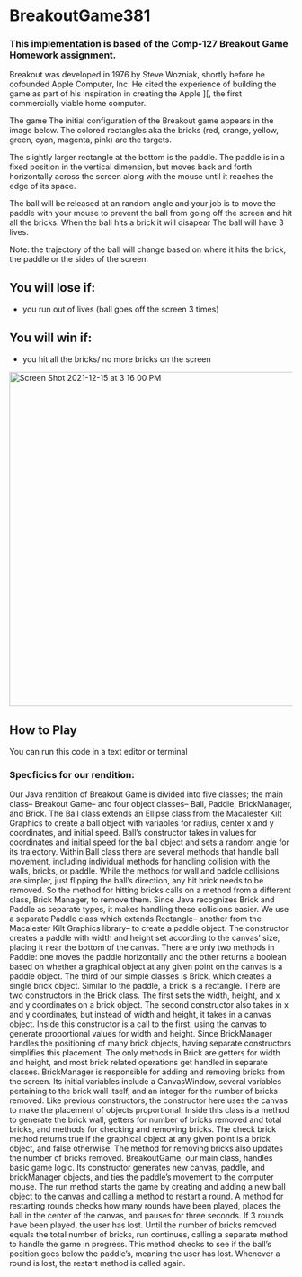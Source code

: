 # BreakoutGame381

### This implementation is based of the Comp-127 Breakout Game Homework assignment. 

Breakout was developed in 1976 by Steve Wozniak, shortly before he cofounded Apple Computer, Inc. He cited the experience of building the game as part of his inspiration in creating the Apple ][, the first commercially viable home computer.

The game
The initial configuration of the Breakout game appears in the image below. The colored rectangles aka the bricks (red, orange, yellow, green, cyan, magenta, pink) are the targets.

The slightly larger rectangle at the bottom is the paddle. The paddle is in a fixed position in the vertical dimension, but moves back and forth horizontally across the screen along with the mouse until it reaches the edge of its space.

The ball will be released at an random angle and your job is to move the paddle with your mouse to prevent the ball from going off the screen and hit all the bricks. When the ball hits a brick it will disapear The ball will have 3 lives.

Note: the trajectory of the ball will change based on where it hits the brick, the paddle or the sides of the screen. 

## You will lose if: 
- you run out of lives (ball goes off the screen 3 times) 

## You will win if: 
- you hit all the bricks/ no more bricks on the screen

<img width="594" alt="Screen Shot 2021-12-15 at 3 16 00 PM" src="https://user-images.githubusercontent.com/54856485/146266126-1c84a771-e1a2-47b0-9190-9d0f368141e5.png">

## How to Play 
You can run this code in a text editor or terminal
### Specficics for our rendition: 
  Our Java rendition of Breakout Game is divided into five classes; the main class– Breakout Game– and four object classes– Ball, Paddle, BrickManager, and Brick.
  The Ball class extends an Ellipse class from the Macalester Kilt Graphics to create a ball object with variables for radius, center x and y coordinates, and initial speed. Ball’s constructor takes in values for coordinates and initial speed for the ball object and sets a random angle for its trajectory. Within Ball class there are several methods that handle ball movement, including individual methods for handling collision with the walls, bricks, or paddle. While the methods for wall and paddle collisions are simpler, just flipping the ball’s direction, any hit brick needs to be removed. So the method for hitting bricks calls on a method from a different class, Brick Manager, to remove them. Since Java recognizes Brick and Paddle as separate types, it makes handling these collisions easier.
  We use a separate Paddle class which extends Rectangle– another from the Macalester Kilt Graphics library– to create a paddle object. The constructor creates a paddle with width and height set according to the canvas’ size, placing it near the bottom of the canvas. There are only two methods in Paddle: one moves the paddle horizontally and the other returns a boolean based on whether a graphical object at any given point on the canvas is a paddle object. 
  The third of our simple classes is Brick, which creates a single brick object. Similar to the paddle, a brick is a rectangle. There are two constructors in the Brick class. The first sets the width, height, and x and y coordinates on a brick object. The second constructor also takes in x and y coordinates, but instead of width and height, it takes in a canvas object. Inside this constructor is a call to the first, using the canvas to generate proportional values for width and height. Since BrickManager handles the positioning of many brick objects, having separate constructors simplifies this placement. The only methods in Brick are getters for width and height, and most brick related operations get handled in separate classes. 
  BrickManager is responsible for adding and removing bricks from the screen. Its initial variables include a CanvasWindow, several variables pertaining to the brick wall itself, and an integer for the number of bricks removed. Like previous constructors, the constructor here uses the canvas to make the placement of objects proportional. Inside this class is a method to generate the brick wall, getters for number of bricks removed and total bricks, and methods for checking and removing bricks. The check brick method returns true if the graphical object at any given point is a brick object, and false otherwise. The method for removing bricks also updates the number of bricks removed. 
  BreakoutGame, our main class, handles basic game logic. Its constructor generates new canvas, paddle, and brickManager objects, and ties the paddle’s movement to the computer mouse. The run method starts the game by creating and adding a new ball object to the canvas and calling a method to restart a round. A method for restarting rounds checks how many rounds have been played, places the ball in the center of the canvas, and pauses for three seconds. If 3 rounds have been played, the user has lost. Until the number of bricks removed equals the total number of bricks, run continues, calling a separate method to handle the game in progress. This method checks to see if the ball’s position goes below the paddle’s, meaning the user has lost. Whenever a round is lost, the restart method is called again.
